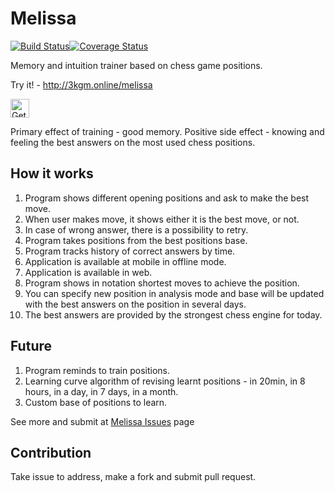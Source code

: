 # Melissa

[![Build Status](https://app.travis-ci.com/Scorpibear/melissa.svg?branch=master)](https://app.travis-ci.com/Scorpibear/melissa)[![Coverage Status](https://codecov.io/gh/Scorpibear/melissa/coverage.svg)](https://codecov.io/gh/Scorpibear/melissa)

Memory and intuition trainer based on chess game positions.

Try it! - http://3kgm.online/melissa

<a href='https://play.google.com/store/apps/details?id=org.lifeidea.melissa&pcampaignid=MKT-Other-global-all-co-prtnr-py-PartBadge-Mar2515-1'><img alt='Get it on Google Play' src='https://play.google.com/intl/en_us/badges/images/generic/en_badge_web_generic.png' height="30"/></a>

Primary effect of training - good memory. Positive side effect - knowing and feeling the best answers on the most used chess positions.

## How it works

1. Program shows different opening positions and ask to make the best move.
2. When user makes move, it shows either it is the best move, or not.
3. In case of wrong answer, there is a possibility to retry.
4. Program takes positions from the best positions base.
5. Program tracks history of correct answers by time.
6. Application is available at mobile in offline mode.
7. Application is available in web.
8. Program shows in notation shortest moves to achieve the position.
9. You can specify new position in analysis mode and base will be updated with the best answers on the position in several days.
10. The best answers are provided by the strongest chess engine for today.

## Future

1. Program reminds to train positions.
2. Learning curve algorithm of revising learnt positions - in 20min, in 8 hours, in a day, in 7 days, in a month.
3. Custom base of positions to learn.

See more and submit at [Melissa Issues](https://github.com/Scorpibear/melissa/issues) page

## Contribution
Take issue to address, make a fork and submit pull request.
